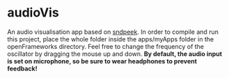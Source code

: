 # audioVis

An audio visualisation app based on [sndpeek](http://soundlab.cs.princeton.edu/software/sndpeek/).
In order to compile and run this project, place the whole folder inside the apps/myApps folder in the openFrameworks directory.
Feel free to change the frequency of the oscillator by dragging the mouse up and down.
**By default, the audio input is set on microphone, so be sure to wear headphones to prevent feedback!**
